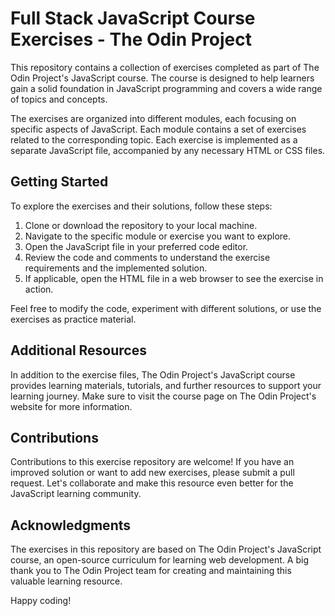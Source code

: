 # Full Stack JavaScript Course Exercises - The Odin Project

This repository contains a collection of exercises completed as part of The Odin Project's JavaScript course. The course is designed to help learners gain a solid foundation in JavaScript programming and covers a wide range of topics and concepts.

The exercises are organized into different modules, each focusing on specific aspects of JavaScript.
Each module contains a set of exercises related to the corresponding topic. Each exercise is implemented as a separate JavaScript file, accompanied by any necessary HTML or CSS files.

## Getting Started

To explore the exercises and their solutions, follow these steps:

1. Clone or download the repository to your local machine.
2. Navigate to the specific module or exercise you want to explore.
3. Open the JavaScript file in your preferred code editor.
4. Review the code and comments to understand the exercise requirements and the implemented solution.
5. If applicable, open the HTML file in a web browser to see the exercise in action.

Feel free to modify the code, experiment with different solutions, or use the exercises as practice material.

## Additional Resources

In addition to the exercise files, The Odin Project's JavaScript course provides learning materials, tutorials, and further resources to support your learning journey. Make sure to visit the course page on The Odin Project's website for more information.

## Contributions

Contributions to this exercise repository are welcome! If you have an improved solution or want to add new exercises, please submit a pull request. Let's collaborate and make this resource even better for the JavaScript learning community.

## Acknowledgments

The exercises in this repository are based on The Odin Project's JavaScript course, an open-source curriculum for learning web development. A big thank you to The Odin Project team for creating and maintaining this valuable learning resource.

Happy coding!
